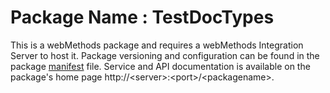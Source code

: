 # Package Name : TestDocTypes
This is a webMethods package and requires a webMethods Integration Server to host it. Package versioning and configuration can be found in the package [manifest](./TestDocTypes/manifest.v3) file. Service and API documentation is available on the package's home page http://&lt;server&gt;:&lt;port&gt;/&lt;packagename>.